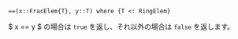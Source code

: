 ```
==(x::FracElem{T}, y::T) where {T <: RingElem}
```

$ x == y $ の場合は `true` を返し、それ以外の場合は `false` を返します。
